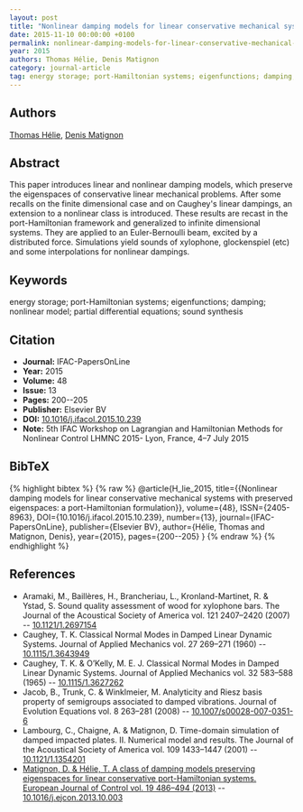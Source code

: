 ```yaml
---
layout: post
title: "Nonlinear damping models for linear conservative mechanical systems with preserved eigenspaces: a port-Hamiltonian formulation"
date: 2015-11-10 00:00:00 +0100
permalink: nonlinear-damping-models-for-linear-conservative-mechanical-systems-with-preserved-eigenspaces-a-port-hamiltonian-formulation
year: 2015
authors: Thomas Hélie, Denis Matignon
category: journal-article
tag: energy storage; port-Hamiltonian systems; eigenfunctions; damping; nonlinear model; partial differential equations; sound synthesis
---
```

 
## Authors
[Thomas Hélie](authors/thomas-helie), [Denis Matignon](authors/denis-matignon)
 
## Abstract
This paper introduces linear and nonlinear damping models, which preserve the eigenspaces of conservative linear mechanical problems. After some recalls on the finite dimensional case and on Caughey's linear dampings, an extension to a nonlinear class is introduced. These results are recast in the port-Hamiltonian framework and generalized to infinite dimensional systems. They are applied to an Euler-Bernoulli beam, excited by a distributed force. Simulations yield sounds of xylophone, glockenspiel (etc) and some interpolations for nonlinear dampings.
 
## Keywords
energy storage; port-Hamiltonian systems; eigenfunctions; damping; nonlinear model; partial differential equations; sound synthesis
 
## Citation
- **Journal:** IFAC-PapersOnLine
- **Year:** 2015
- **Volume:** 48
- **Issue:** 13
- **Pages:** 200--205
- **Publisher:** Elsevier BV
- **DOI:** [10.1016/j.ifacol.2015.10.239](https://doi.org/10.1016/j.ifacol.2015.10.239)
- **Note:** 5th IFAC Workshop on Lagrangian and Hamiltonian Methods for Nonlinear Control LHMNC 2015- Lyon, France, 4–7 July 2015
 
## BibTeX
{% highlight bibtex %}
{% raw %}
@article{H_lie_2015,
  title={{Nonlinear damping models for linear conservative mechanical systems with preserved eigenspaces: a port-Hamiltonian formulation}},
  volume={48},
  ISSN={2405-8963},
  DOI={10.1016/j.ifacol.2015.10.239},
  number={13},
  journal={IFAC-PapersOnLine},
  publisher={Elsevier BV},
  author={Hélie, Thomas and Matignon, Denis},
  year={2015},
  pages={200--205}
}
{% endraw %}
{% endhighlight %}
 
## References
- Aramaki, M., Baillères, H., Brancheriau, L., Kronland-Martinet, R. & Ystad, S. Sound quality assessment of wood for xylophone bars. The Journal of the Acoustical Society of America vol. 121 2407–2420 (2007) -- [10.1121/1.2697154](https://doi.org/10.1121/1.2697154)
- Caughey, T. K. Classical Normal Modes in Damped Linear Dynamic Systems. Journal of Applied Mechanics vol. 27 269–271 (1960) -- [10.1115/1.3643949](https://doi.org/10.1115/1.3643949)
- Caughey, T. K. & O’Kelly, M. E. J. Classical Normal Modes in Damped Linear Dynamic Systems. Journal of Applied Mechanics vol. 32 583–588 (1965) -- [10.1115/1.3627262](https://doi.org/10.1115/1.3627262)
- Jacob, B., Trunk, C. & Winklmeier, M. Analyticity and Riesz basis property of semigroups associated to damped vibrations. Journal of Evolution Equations vol. 8 263–281 (2008) -- [10.1007/s00028-007-0351-6](https://doi.org/10.1007/s00028-007-0351-6)
- Lambourg, C., Chaigne, A. & Matignon, D. Time-domain simulation of damped impacted plates. II. Numerical model and results. The Journal of the Acoustical Society of America vol. 109 1433–1447 (2001) -- [10.1121/1.1354201](https://doi.org/10.1121/1.1354201)
- [Matignon, D. & Hélie, T. A class of damping models preserving eigenspaces for linear conservative port-Hamiltonian systems. European Journal of Control vol. 19 486–494 (2013)](a-class-of-damping-models-preserving-eigenspaces-for-linear-conservative-port-hamiltonian-systems) -- [10.1016/j.ejcon.2013.10.003](https://doi.org/10.1016/j.ejcon.2013.10.003)

